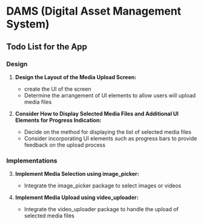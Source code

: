 # DAMS (Digital Asset Management System)

## Todo List for the App

### Design

1. **Design the Layout of the Media Upload Screen:**
   - create the UI of the screen
   - Determine the arrangement of UI elements to allow users will upload media files

2. **Consider How to Display Selected Media Files and Additional UI Elements for Progress Indication:**
   - Decide on the method for displaying the list of selected media files
   - Consider incorporating UI elements such as progress bars to provide feedback on the upload process

### Implementations

3. **Implement Media Selection using image_picker:**
   - Integrate the image_picker package to select images or videos

4. **Implement Media Upload using video_uploader:**
   - Integrate the video_uploader package to handle the upload of selected media files

